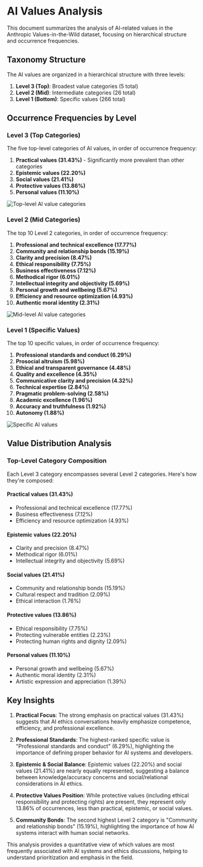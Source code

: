 # AI Values Analysis

This document summarizes the analysis of AI-related values in the Anthropic Values-in-the-Wild dataset, focusing on hierarchical structure and occurrence frequencies.

## Taxonomy Structure

The AI values are organized in a hierarchical structure with three levels:

1. **Level 3 (Top)**: Broadest value categories (5 total)
2. **Level 2 (Mid)**: Intermediate categories (26 total)
3. **Level 1 (Bottom)**: Specific values (266 total)

## Occurrence Frequencies by Level

### Level 3 (Top Categories)

The five top-level categories of AI values, in order of occurrence frequency:

1. **Practical values (31.43%)** - Significantly more prevalent than other categories
2. **Epistemic values (22.20%)**
3. **Social values (21.41%)**
4. **Protective values (13.86%)**
5. **Personal values (11.10%)**

![Top-level AI value categories](/home/aygp-dr/projects/aygp-dr/values-compass/docs/visualizations/ai_values_level3_top10.png)

### Level 2 (Mid Categories)

The top 10 Level 2 categories, in order of occurrence frequency:

1. **Professional and technical excellence (17.77%)**
2. **Community and relationship bonds (15.19%)**
3. **Clarity and precision (8.47%)**
4. **Ethical responsibility (7.75%)**
5. **Business effectiveness (7.12%)**
6. **Methodical rigor (6.01%)**
7. **Intellectual integrity and objectivity (5.69%)**
8. **Personal growth and wellbeing (5.67%)**
9. **Efficiency and resource optimization (4.93%)**
10. **Authentic moral identity (2.31%)**

![Mid-level AI value categories](/home/aygp-dr/projects/aygp-dr/values-compass/docs/visualizations/ai_values_level2_top10.png)

### Level 1 (Specific Values)

The top 10 specific values, in order of occurrence frequency:

1. **Professional standards and conduct (6.29%)**
2. **Prosocial altruism (5.98%)**
3. **Ethical and transparent governance (4.48%)**
4. **Quality and excellence (4.35%)**
5. **Communicative clarity and precision (4.32%)**
6. **Technical expertise (2.84%)**
7. **Pragmatic problem-solving (2.58%)**
8. **Academic excellence (1.96%)**
9. **Accuracy and truthfulness (1.92%)**
10. **Autonomy (1.88%)**

![Specific AI values](/home/aygp-dr/projects/aygp-dr/values-compass/docs/visualizations/ai_values_level1_top10.png)

## Value Distribution Analysis

### Top-Level Category Composition

Each Level 3 category encompasses several Level 2 categories. Here's how they're composed:

#### Practical values (31.43%)
- Professional and technical excellence (17.77%)
- Business effectiveness (7.12%)
- Efficiency and resource optimization (4.93%)

#### Epistemic values (22.20%)
- Clarity and precision (8.47%)
- Methodical rigor (6.01%)
- Intellectual integrity and objectivity (5.69%)

#### Social values (21.41%)
- Community and relationship bonds (15.19%)
- Cultural respect and tradition (2.09%)
- Ethical interaction (1.76%)

#### Protective values (13.86%)
- Ethical responsibility (7.75%)
- Protecting vulnerable entities (2.23%)
- Protecting human rights and dignity (2.09%)

#### Personal values (11.10%)
- Personal growth and wellbeing (5.67%)
- Authentic moral identity (2.31%)
- Artistic expression and appreciation (1.39%)

## Key Insights

1. **Practical Focus**: The strong emphasis on practical values (31.43%) suggests that AI ethics conversations heavily emphasize competence, efficiency, and professional excellence.

2. **Professional Standards**: The highest-ranked specific value is "Professional standards and conduct" (6.29%), highlighting the importance of defining proper behavior for AI systems and developers.

3. **Epistemic & Social Balance**: Epistemic values (22.20%) and social values (21.41%) are nearly equally represented, suggesting a balance between knowledge/accuracy concerns and social/relational considerations in AI ethics.

4. **Protective Values Position**: While protective values (including ethical responsibility and protecting rights) are present, they represent only 13.86% of occurrences, less than practical, epistemic, or social values.

5. **Community Bonds**: The second highest Level 2 category is "Community and relationship bonds" (15.19%), highlighting the importance of how AI systems interact with human social networks.

This analysis provides a quantitative view of which values are most frequently associated with AI systems and ethics discussions, helping to understand prioritization and emphasis in the field.